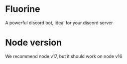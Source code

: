 # Fluorine

A powerful discord bot, ideal for your discord server

# Node version
We recommend node v17, but it should work on node v16
    
